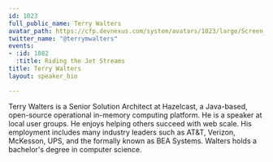 ```yaml
---
id: 1023
full_public_name: Terry Walters
avatar_path: https://cfp.devnexus.com/system/avatars/1023/large/Screen_Shot_2017-11-09_at_12.16.23_PM.png?1510248007
twitter_name: "@terrymwalters"
events:
- :id: 1882
  :title: Riding the Jet Streams
title: Terry Walters
layout: speaker_bio

---
```

Terry Walters is a Senior Solution Architect at Hazelcast, a Java-based, open-source operational in-memory computing platform. He is a speaker at local user groups.  He enjoys helping others succeed with web scale. His employment includes many industry leaders such as AT&T, Verizon, McKesson, UPS, and the formally known as BEA Systems. Walters holds a bachelor's degree in computer science.